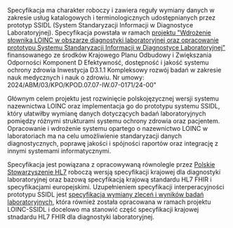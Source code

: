 Specyfikacja ma charakter roboczy i zawiera reguły wymiany danych w zakresie usług katalogowych i terminologicznych udostępnianych przez prototyp SSIDL (System Standaryzacji Informacji w Diagnostyce Laboratoryjnej). Specyfikacja powstała w ramach [projektu "Wdrożenie słownika LOINC w obszarze diagnostyki laboratoryjnej oraz opracowanie prototypu Systemu Standaryzacji Informacji w Diagnostyce Laboratoryjnej"](https://loinc-ssidl.umed.pl/) finansowanego ze środków Krajowego Planu Odbudowy i Zwiększania Odporności Komponent D Efektywność, dostępność i jakość systemu ochrony zdrowia Inwestycja D3.1.1 Kompleksowy rozwój badań w zakresie nauk medycznych i nauk o zdrowiu. Nr umowy: 2024/ABM/03/KPO/KPOD.07.07-IW.07-0171/24-00"

Głównym celem projektu jest rozwinięcie polskojęzycznej wersji systemu nazewnictwa LOINC oraz implementacja go do prototypu systemu SSIDL, który ułatwiłby wymianę danych dotyczących badań laboratoryjnych pomiędzy różnymi strukturami systemu ochrony zdrowia oraz pacjentem. Opracowanie i wdrożenie systemu opartego o nazewnictwo LOINC w laboratoriach ma na celu umożliwienie standaryzacji danych diagnostycznych, poprawę jakości i spójności raportów oraz integrację z innymi systemami informatycznymi.

Specyfikacja jest powiązana z opracowywaną równolegle przez [Polskie Stowarzyszenie HL7](https://hl7.org.pl/) roboczą wersją specyfikacji krajowej dla diagnostyki laboratoryjnej oraz bazową specyfikacją krajową standardu HL7 FHIR i specyfikacjami europejskimi. Uzupełnieniem specyfikacji interperacyjności prototypu SSIDL jest [specyfikacja wymiany zleceń i wyników badań laboratoryjnych](exchange_artifacts.html), która również została opracowana w ramach projektu LOINC-SSIDL i docelowo ma stanowić część specyfikacji krajowej stnadardu HL7 FHIR dla diagnostyki laboratoryjnej.